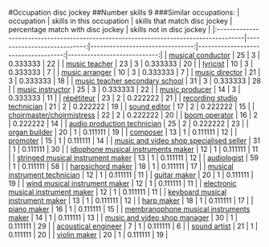 #Occupation disc jockey
##Number skills 9
###Similar occupations:
| occupation                                                                            |   skills in this occupation |   skills that match disc jockey |   percentage match with disc jockey |   skills not in disc jockey |
|:--------------------------------------------------------------------------------------|----------------------------:|--------------------------------:|------------------------------------:|----------------------------:|
| [musical conductor](musical_conductor.md)                                             |                          25 |                               3 |                            0.333333 |                          22 |
| [music teacher](music_teacher.md)                                                     |                          23 |                               3 |                            0.333333 |                          20 |
| [lyricist](lyricist.md)                                                               |                          10 |                               3 |                            0.333333 |                           7 |
| [music arranger](music_arranger.md)                                                   |                          10 |                               3 |                            0.333333 |                           7 |
| [music director](music_director.md)                                                   |                          21 |                               3 |                            0.333333 |                          18 |
| [music teacher secondary school](music_teacher_secondary_school.md)                   |                          31 |                               3 |                            0.333333 |                          28 |
| [music instructor](music_instructor.md)                                               |                          25 |                               3 |                            0.333333 |                          22 |
| [music producer](music_producer.md)                                                   |                          14 |                               3 |                            0.333333 |                          11 |
| [répétiteur](répétiteur.md)                                                           |                          23 |                               2 |                            0.222222 |                          21 |
| [recording studio technician](recording_studio_technician.md)                         |                          21 |                               2 |                            0.222222 |                          19 |
| [sound editor](sound_editor.md)                                                       |                          17 |                               2 |                            0.222222 |                          15 |
| [choirmaster/choirmistress](choirmaster-choirmistress.md)                             |                          22 |                               2 |                            0.222222 |                          20 |
| [boom operator](boom_operator.md)                                                     |                          16 |                               2 |                            0.222222 |                          14 |
| [audio production technician](audio_production_technician.md)                         |                          25 |                               2 |                            0.222222 |                          23 |
| [organ builder](organ_builder.md)                                                     |                          20 |                               1 |                            0.111111 |                          19 |
| [composer](composer.md)                                                               |                          13 |                               1 |                            0.111111 |                          12 |
| [promoter](promoter.md)                                                               |                          15 |                               1 |                            0.111111 |                          14 |
| [music and video shop specialised seller](music_and_video_shop_specialised_seller.md) |                          31 |                               1 |                            0.111111 |                          30 |
| [idiophone musical instruments maker](idiophone_musical_instruments_maker.md)         |                          12 |                               1 |                            0.111111 |                          11 |
| [stringed musical instrument maker](stringed_musical_instrument_maker.md)             |                          13 |                               1 |                            0.111111 |                          12 |
| [audiologist](audiologist.md)                                                         |                          59 |                               1 |                            0.111111 |                          58 |
| [harpsichord maker](harpsichord_maker.md)                                             |                          18 |                               1 |                            0.111111 |                          17 |
| [musical instrument technician](musical_instrument_technician.md)                     |                          12 |                               1 |                            0.111111 |                          11 |
| [guitar maker](guitar_maker.md)                                                       |                          20 |                               1 |                            0.111111 |                          19 |
| [wind musical instrument maker](wind_musical_instrument_maker.md)                     |                          12 |                               1 |                            0.111111 |                          11 |
| [electronic musical instrument maker](electronic_musical_instrument_maker.md)         |                          12 |                               1 |                            0.111111 |                          11 |
| [keyboard musical instrument maker](keyboard_musical_instrument_maker.md)             |                          13 |                               1 |                            0.111111 |                          12 |
| [harp maker](harp_maker.md)                                                           |                          18 |                               1 |                            0.111111 |                          17 |
| [piano maker](piano_maker.md)                                                         |                          16 |                               1 |                            0.111111 |                          15 |
| [membranophone musical instruments maker](membranophone_musical_instruments_maker.md) |                          14 |                               1 |                            0.111111 |                          13 |
| [music and video shop manager](music_and_video_shop_manager.md)                       |                          30 |                               1 |                            0.111111 |                          29 |
| [acoustical engineer](acoustical_engineer.md)                                         |                           7 |                               1 |                            0.111111 |                           6 |
| [sound artist](sound_artist.md)                                                       |                          21 |                               1 |                            0.111111 |                          20 |
| [violin maker](violin_maker.md)                                                       |                          20 |                               1 |                            0.111111 |                          19 |
